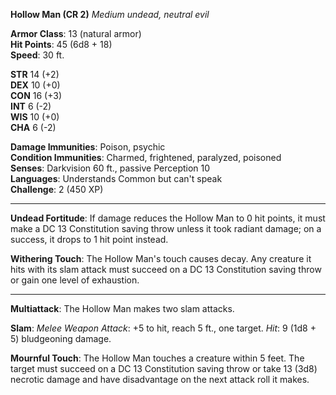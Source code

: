 **Hollow Man (CR 2)**
_Medium undead, neutral evil_

**Armor Class**: 13 (natural armor)  
**Hit Points**: 45 (6d8 + 18)  
**Speed**: 30 ft.

**STR** 14 (+2)  
**DEX** 10 (+0)  
**CON** 16 (+3)  
**INT** 6 (-2)  
**WIS** 10 (+0)  
**CHA** 6 (-2)

**Damage Immunities**: Poison, psychic  
**Condition Immunities**: Charmed, frightened, paralyzed, poisoned  
**Senses**: Darkvision 60 ft., passive Perception 10  
**Languages**: Understands Common but can't speak  
**Challenge**: 2 (450 XP)

---

**Undead Fortitude**: If damage reduces the Hollow Man to 0 hit points, it must make a DC 13 Constitution saving throw unless it took radiant damage; on a success, it drops to 1 hit point instead.

**Withering Touch**: The Hollow Man's touch causes decay. Any creature it hits with its slam attack must succeed on a DC 13 Constitution saving throw or gain one level of exhaustion.

---

**Multiattack**: The Hollow Man makes two slam attacks.

**Slam**: _Melee Weapon Attack_: +5 to hit, reach 5 ft., one target. _Hit_: 9 (1d8 + 5) bludgeoning damage.

**Mournful Touch**: The Hollow Man touches a creature within 5 feet. The target must succeed on a DC 13 Constitution saving throw or take 13 (3d8) necrotic damage and have disadvantage on the next attack roll it makes.